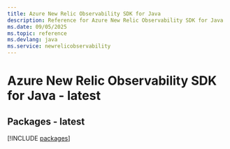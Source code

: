 ```yaml
---
title: Azure New Relic Observability SDK for Java
description: Reference for Azure New Relic Observability SDK for Java
ms.date: 09/05/2025
ms.topic: reference
ms.devlang: java
ms.service: newrelicobservability
---
```

# Azure New Relic Observability SDK for Java - latest
## Packages - latest
[!INCLUDE [packages](new-relic-observability-index.md)]